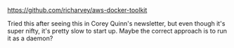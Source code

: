 https://github.com/richarvey/aws-docker-toolkit

Tried this after seeing this in Corey Quinn's newsletter, but even though it's super nifty, it's pretty slow to start up. Maybe the correct approach is to run it as a daemon?